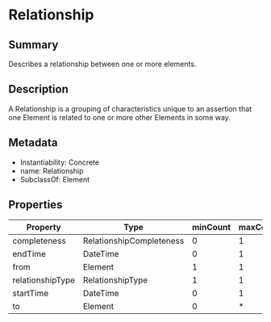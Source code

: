 <!-- Automatically generated by spec-parser v2.0.0 on 2023-12-27T15:02:03.969017+00:00 -->
<!-- SPDX-License-Identifier: Community-Spec-1.0 -->

# Relationship

## Summary

Describes a relationship between one or more elements.


## Description

A Relationship is a grouping of characteristics unique to an assertion
that one Element is related to one or more other Elements in some way.


## Metadata

- Instantiability: Concrete
- name: Relationship
- SubclassOf: Element



## Properties

| Property | Type | minCount | maxCount |
|---|---|---|---|
| completeness | RelationshipCompleteness | 0 | 1 |
| endTime | DateTime | 0 | 1 |
| from | Element | 1 | 1 |
| relationshipType | RelationshipType | 1 | 1 |
| startTime | DateTime | 0 | 1 |
| to | Element | 0 | * |

